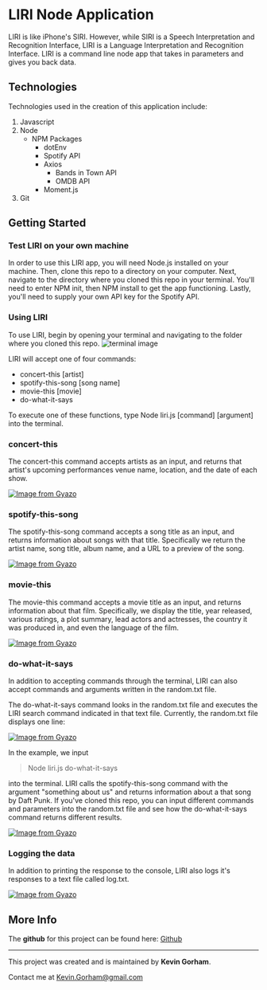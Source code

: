 # LIRI Node Application

LIRI is like iPhone's SIRI. However, while SIRI is a Speech Interpretation and Recognition Interface, LIRI is a Language Interpretation and Recognition Interface. LIRI is a command line node app that takes in parameters and gives you back data.

## Technologies 

Technologies used in the creation of this application include: 

1. Javascript
2. Node
    * NPM Packages
        * dotEnv
        * Spotify API
        * Axios
            * Bands in Town API
            * OMDB API
        * Moment.js
3. Git

## Getting Started

### Test LIRI on your own machine

In order to use this LIRI app, you will need Node.js installed on your machine. Then, clone this repo to a directory on your computer. Next, navigate to the directory where you cloned this repo in your terminal. You'll need to enter NPM init, then NPM install to get the app functioning. Lastly, you'll need to supply your own API key for the Spotify API.

### Using LIRI

To use LIRI, begin by opening your terminal and navigating to the folder where you cloned this repo. 
![terminal image](https://i.gyazo.com/0a8989d13fc7bcaee940a716c0ebabf3.png)

LIRI will accept one of four commands:

* concert-this [artist]
* spotify-this-song [song name]
* movie-this [movie]
* do-what-it-says

To execute one of these functions, type Node liri.js [command] [argument] into the terminal. 

### concert-this

The concert-this command accepts artists as an input, and returns that artist's upcoming performances venue name, location, and the date of each show. 

[![Image from Gyazo](https://i.gyazo.com/600e5570b174617ca42e1d9bc8d9f1b6.gif)](https://gyazo.com/600e5570b174617ca42e1d9bc8d9f1b6)

### spotify-this-song

The spotify-this-song command accepts a song title as an input, and returns information about songs with that title. Specifically we return the artist name, song title, album name, and a URL to a preview of the song. 

[![Image from Gyazo](https://i.gyazo.com/4b0f5c34b091c36c689d364a7a181a1d.gif)](https://gyazo.com/4b0f5c34b091c36c689d364a7a181a1d)

### movie-this

The movie-this command accepts a movie title as an input, and returns information about that film. Specifically, we display the title, year released, various ratings, a plot summary, lead actors and actresses, the country it was produced in, and even the language of the film.

[![Image from Gyazo](https://i.gyazo.com/5008baa82fc97f491d0544d37a5acc5a.gif)](https://gyazo.com/5008baa82fc97f491d0544d37a5acc5a)

### do-what-it-says

In addition to accepting commands through the terminal, LIRI can also accept commands and arguments written in the random.txt file. 

The do-what-it-says command looks in the random.txt file and executes the LIRI search command indicated in that text file. Currently, the random.txt file displays one line: 

[![Image from Gyazo](https://i.gyazo.com/163401b6d0de25f66b8672dc8a9f598a.png)](https://gyazo.com/163401b6d0de25f66b8672dc8a9f598a)

In the example, we input 
>Node liri.js do-what-it-says


into the terminal. LIRI calls the spotify-this-song command with the argument "something about us" and returns information about a that song by Daft Punk. If you've cloned this repo, you can input different commands and parameters into the random.txt file and see how the do-what-it-says command returns different results. 

[![Image from Gyazo](https://i.gyazo.com/277be18cb393b518fddc79fa4bb19906.gif)](https://gyazo.com/277be18cb393b518fddc79fa4bb19906)

### Logging the data

In addition to printing the response to the console, LIRI also logs it's responses to a text file called log.txt.

[![Image from Gyazo](https://i.gyazo.com/6445b39ade5479711a1a7ce9fa5ab3bc.gif)](https://i.gyazo.com/6445b39ade5479711a1a7ce9fa5ab3bc.gif)

## More Info

The **github** for this project can be found here: [Github](https://github.com/KGorham05/liri-node-app)
___
This project was created and is maintained by **Kevin Gorham**.  

Contact me at <Kevin.Gorham@gmail.com>